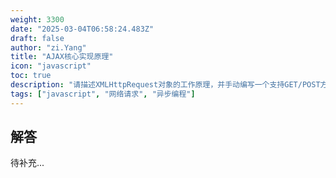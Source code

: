 ```yaml
---
weight: 3300
date: "2025-03-04T06:58:24.483Z"
draft: false
author: "zi.Yang"
title: "AJAX核心实现原理"
icon: "javascript"
toc: true
description: "请描述XMLHttpRequest对象的工作原理，并手动编写一个支持GET/POST方法、错误处理和超时设置的AJAX请求实现代码框架。"
tags: ["javascript", "网络请求", "异步编程"]
---
```


## 解答

待补充...
